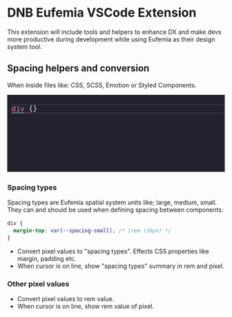 # DNB Eufemia VSCode Extension

This extension will include tools and helpers to enhance DX and make devs more productive during development while using Eufemia as their design system tool.

## Spacing helpers and conversion

When inside files like: CSS, SCSS, Emotion or Styled Components.

![](./assets/Eufemia-VSCode-Extension-with-CSS.gif)

### Spacing types

Spacing types are Eufemia spatial system units like; large, medium, small. They can and should be used when defining spacing between components:

```css
div {
  margin-top: var(--spacing-small); /* 1rem (16px) */
}
```

- Convert pixel values to "spacing types". Effects CSS properties like margin, padding etc.
- When cursor is on line, show "spacing types" summary in rem and pixel.

### Other pixel values

- Convert pixel values to rem value.
- When cursor is on line, show rem value of pixel.
